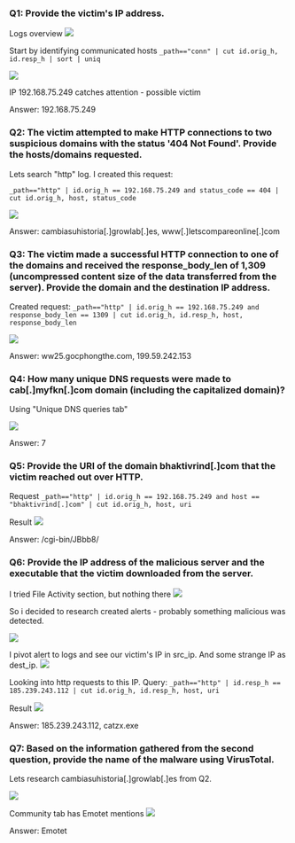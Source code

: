 ### Q1: Provide the victim's IP address.

Logs overview
![](pics/Pasted%20image%2020250415234041.png)

Start by identifying communicated hosts
`_path=="conn" | cut id.orig_h, id.resp_h | sort | uniq`

![](pics/Pasted%20image%2020250415233912.png)

IP 192.168.75.249  catches attention - possible victim

Answer: 192.168.75.249

### Q2: The victim attempted to make HTTP connections to two suspicious domains with the status '404 Not Found'. Provide the hosts/domains requested.

Lets search "http" log. I created this request:

`_path=="http" | id.orig_h == 192.168.75.249 and status_code == 404 | cut id.orig_h, host, status_code`

![](pics/Pasted%20image%2020250415234643.png)

Answer: cambiasuhistoria[.]growlab[.]es, www[.]letscompareonline[.]com

### Q3: The victim made a successful HTTP connection to one of the domains and received the response_body_len of 1,309 (uncompressed content size of the data transferred from the server). Provide the domain and the destination IP address.

Created request:
`_path=="http" | id.orig_h == 192.168.75.249 and response_body_len == 1309 | cut id.orig_h, id.resp_h, host, response_body_len`

![](pics/Pasted%20image%2020250415235057.png)

Answer: ww25.gocphongthe.com, 199.59.242.153

### Q4: How many unique DNS requests were made to cab[.]myfkn[.]com domain (including the capitalized domain)?

Using "Unique DNS queries tab"

![](pics/Pasted%20image%2020250415235341.png)

Answer: 7


### Q5: Provide the URI of the domain bhaktivrind[.]com that the victim reached out over HTTP.

Request
`_path=="http" | id.orig_h == 192.168.75.249 and host == "bhaktivrind[.]com" | cut id.orig_h, host, uri`

Result
![](pics/Pasted%20image%2020250415235659.png)

Answer: /cgi-bin/JBbb8/


### Q6: Provide the IP address of the malicious server and the executable that the victim downloaded from the server.

I tried File Activity section, but nothing there
![](pics/Pasted%20image%2020250416000404.png)

So i decided to research created alerts - probably something malicious was detected.

![](pics/Pasted%20image%2020250416000453.png)

I pivot alert to logs and see our victim's IP in src_ip. And some strange IP as dest_ip.
![](pics/Pasted%20image%2020250416000558.png)

Looking into http requests to this IP. Query:
`_path=="http" | id.resp_h == 185.239.243.112 | cut id.orig_h, id.resp_h, host, uri`

Result
![](pics/Pasted%20image%2020250416000724.png)

Answer: 185.239.243.112, catzx.exe

### Q7: Based on the information gathered from the second question, provide the name of the malware using VirusTotal.

Lets research cambiasuhistoria[.]growlab[.]es from Q2.

![](pics/Pasted%20image%2020250416001135.png)

Community tab has Emotet mentions
![](pics/Pasted%20image%2020250416001211.png)

Answer: Emotet